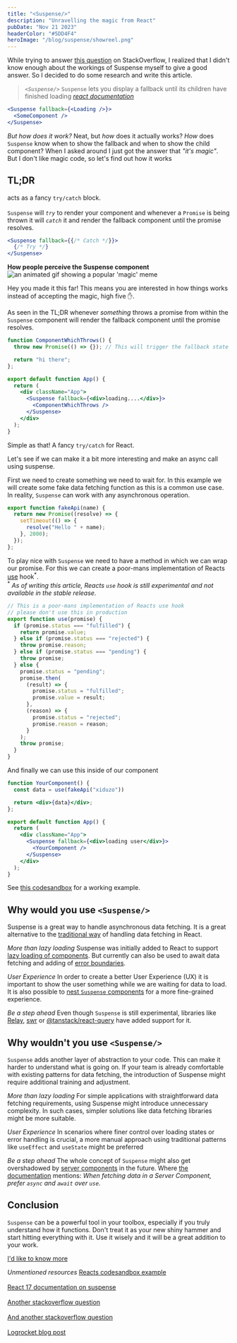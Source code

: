 ```yaml
---
title: "<Suspense/>"
description: "Unravelling the magic from React"
pubDate: "Nov 21 2023"
headerColor: "#5DD4F4"
heroImage: "/blog/suspense/showreel.png"
---
```


<p>
    <span>
        While trying to answer <a href="https://stackoverflow.com/q/77479989/4655177" target="_blank">this question</a> on StackOverflow, I realized that I didn't know enough about the workings of Suspense myself to give a good answer. So I decided to do some research and write this article.
    </span>
</p>

> _`<Suspense/>`_ `Suspense` lets you display a fallback until its children have finished loading
> <cite><a href="https://react.dev/reference/react/Suspense" target="_blank">react documentation</a></cite>

```jsx
<Suspense fallback={<Loading />}>
  <SomeComponent />
</Suspense>
```

_But how does it work?_
<span>
Neat, but _how_ does it actually works? _How_ does `Suspense` know when to show the fallback and when to show the child component? When I asked around I just got the answer that <em>"it's magic"</em>. But I don't like magic code, so let's find out how it works
</span>

## TL;DR
<Suspense/> acts as a fancy `try/catch` block.<br aria-hidden/><br aria-hidden/> `Suspense` will <i>`try`</i> to render your component and whenever a `Promise` is being thrown it will <i>`catch`</i> it and render the fallback component until the promise resolves.

```jsx
<Suspense fallback={{/* Catch */}}> 
  {/* Try */}
</Suspense>
```

**How people perceive the Suspense component**
<img src="/blog/suspense/magic.gif" alt="an animated gif showing a popular 'magic' meme"/>

Hey you made it this far! This means you are interested in how things works instead of accepting the magic, high five ✋.

<p>
<span>
As seen in the TL;DR whenever <i>something</i> throws a promise from within the <code>Suspense</code> component will render the fallback component until the promise resolves. 
</span>
</p>

```jsx
function ComponentWhichThrows() {
  throw new Promise(() => {}); // This will trigger the fallback state

  return "hi there";
};

export default function App() {
  return (
    <div className="App">
      <Suspense fallback={<div>loading....</div>}>
        <ComponentWhichThrows />
      </Suspense>
    </div>
  );
}
```

Simple as that! A fancy `try/catch` for React.

Let's see if we can make it a bit more interesting and make an async call using suspense.

First we need to create something we need to wait for. In this example we will create some fake data fetching function as this is a common use case. In reality, `Suspense` can work with any asynchronous operation.

```javascript
export function fakeApi(name) {
  return new Promise((resolve) => {
    setTimeout(() => {
      resolve("Hello " + name);
    }, 2000);
  });
};
```


<p>
<span>
To play nice with <code>Suspense</code> we need to have a method in which we can wrap our promise. For this we can create a poor-mans implementation of Reacts <a href="https://react.dev/reference/react/use" target="_blank">use</a> hook<sup class="text-sm">*</sup>.
<br aria-hidden/>
<span class="text-sm">
    <sup>*</sup>
    <em>
      As of writing this article, Reacts <code>use</code> hook is still experimental and not available in the stable release.
    </em>
</span>
</p>


```javascript
// This is a poor-mans implementation of Reacts use hook
// please don't use this in production
export function use(promise) {
  if (promise.status === "fulfilled") {
    return promise.value;
  } else if (promise.status === "rejected") {
    throw promise.reason;
  } else if (promise.status === "pending") {
    throw promise;
  } else {
    promise.status = "pending";
    promise.then(
      (result) => {
        promise.status = "fulfilled";
        promise.value = result;
      },
      (reason) => {
        promise.status = "rejected";
        promise.reason = reason;
      }
    );
    throw promise;
  }
}
```

And finally we can use this inside of our component

```jsx
function YourComponent() {
  const data = use(fakeApi("xiduzo"))

  return <div>{data}</div>;
};

export default function App() {
  return (
    <div className="App">
      <Suspense fallback={<div>loading user</div>}>
        <YourComponent />
      </Suspense>
    </div>
  );
}
```

<p>
    <span>
        See <a href="https://codesandbox.io/s/use-example-7rhlnv" target="_blank">this codesandbox</a> for a working example.
    </span>
</p>


## Why would you use `<Suspense/>`
<p>
<span>
Suspense is a great way to handle asynchronous data fetching. It is a great alternative to the <a href="https://react.dev/reference/react/useEffect#fetching-data-with-effects" target="_blank">traditional way</a> of handling data fetching in React.
</span>
</p>

_More than lazy loading_
<span>
Suspense was initially added to React to support <a href="https://legacy.reactjs.org/docs/code-splitting.html#reactlazy" target="_blank">lazy loading of components</a>. But currently can also be used to await data fetching and adding of <a href="https://react.dev/reference/react/Component#catching-rendering-errors-with-an-error-boundary" target="_blank">error boundaries</a>.
</span>

_User Experience_
<span>
In order to create a better User Experience (UX) it is important to show the user something while we are waiting for data to load. It is also possible to <a href="https://codesandbox.io/s/66nw34?file=/ArtistPage.js&utm_medium=sandpack" target="_blank">nest <code>Suspense</code> components</a> for a more fine-grained experience.
</span>

_Be a step ahead_
<span>
Even though `Suspense` is still experimental, libraries like <a href="https://relay.dev/docs/migration-and-compatibility/suspense-compatibility/" target="_blank">Relay</a>, <a href="https://swr.vercel.app/docs/suspense" target="_blank">swr</a> or <a href="https://tanstack.com/query/latest/docs/react/guides/suspense" target="_blank">@tanstack/react-query</a> have added support for it.
</span>

## Why wouldn't you use `<Suspense/>`
`Suspense` adds another layer of abstraction to your code. This can make it harder to understand what is going on. If your team is already comfortable with existing patterns for data fetching, the introduction of Suspense might require additional training and adjustment.

_More than lazy loading_
For simple applications with straightforward data fetching requirements, using Suspense might introduce unnecessary complexity. In such cases, simpler solutions like data fetching libraries might be more suitable.

_User Experience_
<span>
In scenarios where finer control over loading states or error handling is crucial, a more manual approach using traditional patterns like `useEffect` and `useState` might be preferred
</span>

_Be a step ahead_
<span>
The whole concept of `Suspense` might also get overshadowed by <a href="https://react.dev/reference/react/use-server" target="_blank">server components</a> in the future. Where <a href="https://react.dev/reference/react/use#caveats" target="_blank">the documentation</a> mentions: <em>When fetching data in a Server Component, prefer `async` and `await` over `use`.</em>
</span>

## Conclusion
`Suspense` can be a powerful tool in your toolbox, especially if you truly understand how it functions. Don't treat it as your new shiny hammer and start hitting everything with it. Use it wisely and it will be a great addition to your work.

<a href="mailto:mail@sanderboer.nl?subject=Let's chat!&body=Hi, I'd like to talk about Suspense," aria-label="Send me an email so I can tell you more" target="_blank">I'd like to know more</a>

_Unmentioned resources_
<span>
    <a href="https://codesandbox.io/s/ymcj43" target="_blank">Reacts codesandbox example</a><br aria-hidden /><br aria-hidden />
    <a href="https://17.reactjs.org/docs/concurrent-mode-suspense.html" target="_blank">React 17 documentation on suspense</a><br aria-hidden /><br aria-hidden />
    <a href="https://stackoverflow.com/q/74196656/4655177" target="_blank">Another stackoverflow question</a><br aria-hidden /><br aria-hidden />
    <a href="https://stackoverflow.com/a/73356890/4655177" target="_blank">And another stackoverflow question</a><br aria-hidden /><br aria-hidden />
    <a href="https://blog.logrocket.com/data-fetching-react-suspense/" target="_blank">Logrocket blog post</a>
</a>
</span>